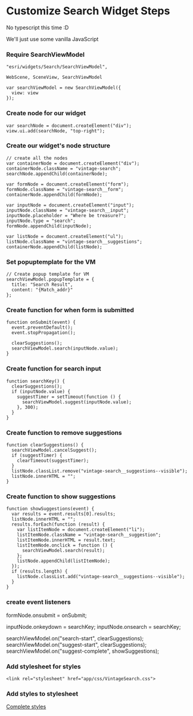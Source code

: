 
# Customize Search Widget Steps

No typescript this time :D

We'll just use some vanilla JavaScript

### Require SearchViewModel

```
"esri/widgets/Search/SearchViewModel",
```

```
WebScene, SceneView, SearchViewModel
```

```
var searchViewModel = new SearchViewModel({
  view: view
});
```

### Create node for our widget

```
var searchNode = document.createElement("div");
view.ui.add(searchNode, "top-right");
```

### Create our widget's node structure

```
// create all the nodes
var containerNode = document.createElement("div");
containerNode.className = "vintage-search";
searchNode.appendChild(containerNode);

var formNode = document.createElement("form");
formNode.className = "vintage-search__form";
containerNode.appendChild(formNode);

var inputNode = document.createElement("input");
inputNode.className = "vintage-search__input";
inputNode.placeholder = "Where be treasure?";
inputNode.type = "search";
formNode.appendChild(inputNode);

var listNode = document.createElement("ul");
listNode.className = "vintage-search__suggestions";
containerNode.appendChild(listNode);
```

### Set popuptemplate for the VM

```
// Create popup template for VM
searchViewModel.popupTemplate = {
  title: "Search Result",
  content: "{Match_addr}"
};
```

### Create function for when form is submitted

```
function onSubmit(event) {
  event.preventDefault();
  event.stopPropagation();

  clearSuggestions();
  searchViewModel.search(inputNode.value);
}
```

### Create function for search input

```
function searchKey() {
  clearSuggestions();
  if (inputNode.value) {
    suggestTimer = setTimeout(function () {
      searchViewModel.suggest(inputNode.value);
    }, 300);
  }
}
```

### Create function to remove suggestions

```
function clearSuggestions() {
  searchViewModel.cancelSuggest();
  if (suggestTimer) {
    clearTimeout(suggestTimer);
  }
  listNode.classList.remove("vintage-search__suggestions--visible");
  listNode.innerHTML = "";
}
```

### Create function to show suggestions

```
function showSuggestions(event) {
  var results = event.results[0].results;
  listNode.innerHTML = "";
  results.forEach(function (result) {
    var listItemNode = document.createElement("li");
    listItemNode.className = "vintage-search__suggestion";
    listItemNode.innerHTML = result.text;
    listItemNode.onclick = function () {
      searchViewModel.search(result);
    };
    listNode.appendChild(listItemNode);
  });
  if (results.length) {
    listNode.classList.add("vintage-search__suggestions--visible");
  }
}
```

### create event listeners

formNode.onsubmit = onSubmit;

inputNode.onkeydown = searchKey;
inputNode.onsearch = searchKey;

searchViewModel.on("search-start", clearSuggestions);
searchViewModel.on("suggest-start", clearSuggestions);
searchViewModel.on("suggest-complete", showSuggestions);


### Add stylesheet for styles

```
<link rel="stylesheet" href="app/css/VintageSearch.css">
```

### Add styles to stylesheet

[Complete styles](https://github.com/jcfranco/dev-summit-2017-customizing-widgets/demos/search-complete/app/css/VintageSearch.css)
